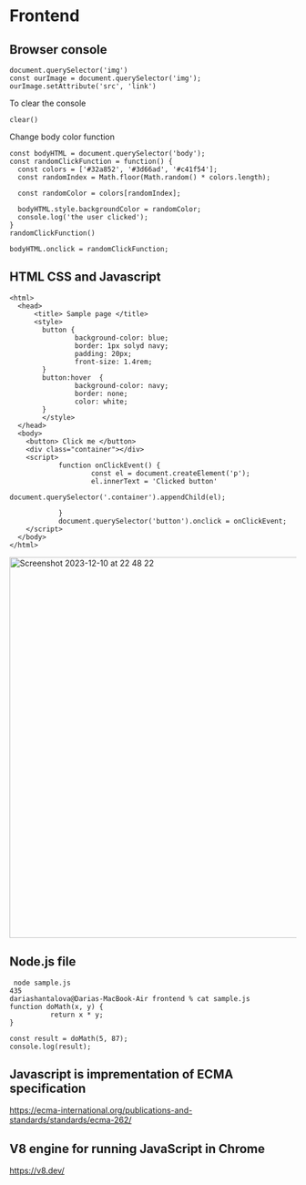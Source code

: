 # Frontend
## Browser console
```
document.querySelector('img')
const ourImage = document.querySelector('img');
ourImage.setAttribute('src', 'link')
```
To clear the console
```
clear()
```

Change body color function
```
const bodyHTML = document.querySelector('body');
const randomClickFunction = function() {
  const colors = ['#32a852', '#3d66ad', '#c41f54'];
  const randomIndex = Math.floor(Math.random() * colors.length);

  const randomColor = colors[randomIndex];

  bodyHTML.style.backgroundColor = randomColor;
  console.log('the user clicked');
}
randomClickFunction()

bodyHTML.onclick = randomClickFunction;
```

## HTML CSS and Javascript
```
<html>
  <head>
      <title> Sample page </title>
      <style>
        button {
                background-color: blue;
                border: 1px solyd navy;
                padding: 20px;
                front-size: 1.4rem;
        }
        button:hover  {
                background-color: navy;
                border: none;
                color: white;
        }
        </style>
  </head>
  <body>
    <button> Click me </button>
    <div class="container"></div>
    <script>
            function onClickEvent() {
                    const el = document.createElement('p');
                    el.innerText = 'Clicked button'
                    document.querySelector('.container').appendChild(el);

            }
            document.querySelector('button').onclick = onClickEvent;
    </script>        
  </body>
</html>
```
<img width="669" alt="Screenshot 2023-12-10 at 22 48 22" src="https://github.com/DariaShantalova/dariashantalova.github.io/assets/34622678/308a5085-6ea6-4526-8df9-1960b839e0d8">

## Node.js file
```
 node sample.js 
435
dariashantalova@Darias-MacBook-Air frontend % cat sample.js 
function doMath(x, y) {
          return x * y;
}

const result = doMath(5, 87);
console.log(result);
```

## Javascript is imprementation of ECMA specification
<https://ecma-international.org/publications-and-standards/standards/ecma-262/>

## V8 engine for running JavaScript in Chrome
<https://v8.dev/>




